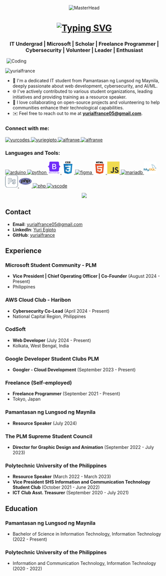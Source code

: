 <p align="center">
  <img src="https://images.datacamp.com/image/upload/v1683022074/Data_Engineer_Associate_Banner_0d3f2083fb.png" alt="MasterHead">
</p>

<h1 align="center">
  <a href="https://git.io/typing-svg">
    <img src="https://readme-typing-svg.herokuapp.com?font=Fira+Code&size=30&duration=3000&pause=500&center=true&width=444&height=55&lines=Mabuhay!+I'am+Yuri!;Volunteer;Leader;Freelance+Programmer;Web+Developer" alt="Typing SVG" />
  </a>
</h1>

<h3 align="center">IT Undergrad | Microsoft | Scholar | Freelance Programmer | Cybersecurity | Volunteer | Leader | Enthusiast</h3>

<a href="https://www.facebook.com/plmmsc" target="blank">
  <img align="right" alt="Coding" width="500" src="https://scontent.fmnl37-2.fna.fbcdn.net/v/t39.30808-6/472719654_1025422259603146_759356962045102927_n.jpg?_nc_cat=103&ccb=1-7&_nc_sid=6ee11a&_nc_eui2=AeE13S0hgByk--UNqeGIETxk6vumb1IyWhfq-6ZvUjJaFxMKBAWHoMNg6-QjhPIp2s8uf8gAgTle7gd1jh-Hl9d_&_nc_ohc=6iBby7CXFQcQ7kNvgHjwyJs&_nc_zt=23&_nc_ht=scontent.fmnl37-2.fna&_nc_gid=Atp0Kj8X5BW03LC7KbFO_mT&oh=00_AYALn7y2lB0o5x4cY9_riaCRVyovRDtDZukO4EfRtES9Rg&oe=67866CEA" alt="">
</a>

<br>

<p align="left">
  <img src="https://komarev.com/ghpvc/?username=yurialfrance&label=Profile%20views&color=0e75b6&style=flat" alt="yurialfrance" />
</p>

- 🌟 I'm a dedicated IT student from Pamantasan ng Lungsod ng Maynila, deeply passionate about web development, cybersecurity, and AI/ML.
- 🌐 I've actively contributed to various student organizations, leading initiatives and providing training as a resource speaker.
- 🤝 I love collaborating on open-source projects and volunteering to help communities enhance their technological capabilities.
- ✉️ Feel free to reach out to me at **yurialfrance05@gmail.com**.

<h3 align="left">Connect with me:</h3>
<p align="left">
  <a href="https://twitter.com/yurcodes" target="blank">
    <img align="center" src="https://pbs.twimg.com/profile_images/1683352940466061313/ROqzFNVh_400x400.jpg" alt="yurcodes" height="30" width="40" />
  </a>
  <a href="https://linkedin.com/in/yuriegipto" target="blank">
    <img align="center" src="https://raw.githubusercontent.com/rahuldkjain/github-profile-readme-generator/master/src/images/icons/Social/linked-in-alt.svg" alt="yuriegipto" height="30" width="40" />
  </a>
  <a href="https://instagram.com/alfranxe" target="blank">
    <img align="center" src="https://raw.githubusercontent.com/rahuldkjain/github-profile-readme-generator/master/src/images/icons/Social/instagram.svg" alt="alfranxe" height="30" width="40" />
  </a>
  <a href="https://g.dev/yurialfrance" target="blank">
    <img align="center" src="https://static-00.iconduck.com/assets.00/google-developers-icon-512x375-71caqmw3.png" alt="alfranxe" height="30" width="40" />
  </a>
</p>

<h3 align="left">Languages and Tools:</h3>
<p align="left">
  <a href="https://www.arduino.cc/" target="_blank" rel="noreferrer">
    <img src="https://cdn.worldvectorlogo.com/logos/arduino-1.svg" alt="arduino" width="40" height="40" />
  </a>
  <a href="https://www.python.org/" target="_blank" rel="noreferrer">
    <img src="https://upload.wikimedia.org/wikipedia/commons/thumb/c/c3/Python-logo-notext.svg/1869px-Python-logo-notext.svg.png" alt="python" width="40" height="40" />
  </a>
  <a href="https://getbootstrap.com" target="_blank" rel="noreferrer">
    <img src="https://raw.githubusercontent.com/devicons/devicon/master/icons/bootstrap/bootstrap-plain-wordmark.svg" alt="bootstrap" width="40" height="40" />
  </a>
  <a href="https://www.w3schools.com/css/" target="_blank" rel="noreferrer">
    <img src="https://raw.githubusercontent.com/devicons/devicon/master/icons/css3/css3-original-wordmark.svg" alt="css3" width="40" height="40" />
  </a>
  <a href="https://www.figma.com/" target="_blank" rel="noreferrer">
    <img src="https://www.vectorlogo.zone/logos/figma/figma-icon.svg" alt="figma" width="40" height="40" />
  </a>
  <a href="https://www.w3.org/html/" target="_blank" rel="noreferrer">
    <img src="https://raw.githubusercontent.com/devicons/devicon/master/icons/html5/html5-original-wordmark.svg" alt="html5" width="40" height="40" />
  </a>
  <a href="https://developer.mozilla.org/en-US/docs/Web/JavaScript" target="_blank" rel="noreferrer">
    <img src="https://raw.githubusercontent.com/devicons/devicon/master/icons/javascript/javascript-original.svg" alt="javascript" width="40" height="40" />
  </a>
  <a href="https://mariadb.org/" target="_blank" rel="noreferrer">
    <img src="https://www.vectorlogo.zone/logos/mariadb/mariadb-icon.svg" alt="mariadb" width="40" height="40" />
  </a>
  <a href="https://www.mysql.com/" target="_blank" rel="noreferrer">
    <img src="https://raw.githubusercontent.com/devicons/devicon/master/icons/mysql/mysql-original-wordmark.svg" alt="mysql" width="40" height="40" />
  </a>
  <a href="https://www.photoshop.com/en" target="_blank" rel="noreferrer">
    <img src="https://raw.githubusercontent.com/devicons/devicon/master/icons/photoshop/photoshop-line.svg" alt="photoshop" width="40" height="40" />
  </a>
  <a href="https://www.php.net" target="_blank" rel="noreferrer">
    <img src="https://raw.githubusercontent.com/devicons/devicon/master/icons/php/php-original.svg" alt="php" width="40" height="40" />
  </a>
  <a href="https://github.com/yurialfrance" target="_blank" rel="noreferrer">
    <img src="https://icones.pro/wp-content/uploads/2021/06/symbole-github-violet.png" alt="php" width="40" height="40" />
  </a>
  <a href="https://code.visualstudio.com/" target="_blank" rel="noreferrer">
    <img src="https://upload.wikimedia.org/wikipedia/commons/thumb/9/9a/Visual_Studio_Code_1.35_icon.svg/2048px-Visual_Studio_Code_1.35_icon.svg.png" alt="vscode" width="40" height="40" />
  </a>
</p>

<div align="center">
  <img src="https://github-readme-stats.vercel.app/api/top-langs/?username=yurialfrance&langs_count=8&bg_color=45,666666,333333&title_color=fff&text_color=fff" width="400" />
</div>

## Contact
- **Email**: yurialfrance05@gmail.com
- **LinkedIn**: [Yuri Egipto](https://linkedin.com/in/yuriegipto)
- **GitHub**: [yurialfrance](https://github.com/yurialfrance)

## Experience
### Microsoft Student Community - PLM
- **Vice President | Chief Operating Officer | Co-Founder** (August 2024 - Present)
- Philippines

### AWS Cloud Club - Haribon
- **Cybersecurity Co-Lead** (April 2024 - Present)
- National Capital Region, Philippines

### CodSoft
- **Web Developer** (July 2024 - Present)
- Kolkata, West Bengal, India

### Google Developer Student Clubs PLM
- **Googler - Cloud Development** (September 2023 - Present)

### Freelance (Self-employed)
- **Freelance Programmer** (September 2021 - Present)
- Tokyo, Japan

### Pamantasan ng Lungsod ng Maynila
- **Resource Speaker** (July 2024)

### The PLM Supreme Student Council
- **Director for Graphic Design and Animation** (September 2022 - July 2023)

### Polytechnic University of the Philippines
- **Resource Speaker** (March 2022 - March 2023)
- **Vice President SHS Information and Communication Technology Student Club** (October 2021 - June 2022)
- **ICT Club Asst. Treasurer** (September 2020 - July 2021)

## Education
### Pamantasan ng Lungsod ng Maynila
- Bachelor of Science in Information Technology, Information Technology (2022 - Present)

### Polytechnic University of the Philippines
- Information and Communication Technology, Information Technology (2020 - 2022)
